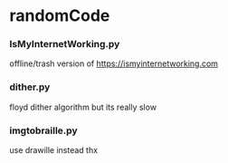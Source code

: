 # randomCode

### IsMyInternetWorking.py
offline/trash version of <https://ismyinternetworking.com>

### dither.py
floyd dither algorithm but its really slow

### imgtobraille.py
use drawille instead thx
